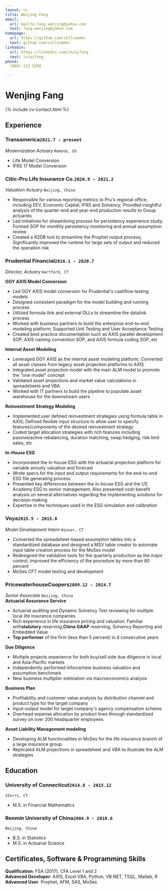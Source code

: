 ```yaml
---
layout: cv
title: Wenjing Fang
email:
  url: mailto:fang.wenjing@yahoo.com
  text: fang.wenjing@yahoo.com
homepage:
  url: https://github.com/cellsummer
  text: github.com/cellsummer
linkedin:
  url: https://linkedin.com/in/wjfang
  text: in/wjfang
phone:
  (860) 212 5298

---
```

# Wenjing Fang

<!--
include contact information from the front matter
Supported arguments:
    - homepage: url, text
    - linkedin: url, text
    - phone
    - email
-->

{% include cv-contact.html %}

## Experience

### Transamerica`2021.7 - present`

_Modernization Actuary_ `Remote, US`   

* Life Model Conversion
* IFRS 17 Model Conversion  


### Citic-Pru Life Insurance Co.`2020.9 - 2021.2`
_Valuation Actuary_ `Beijing, China`   

* Responsible for various reporting metrics to Pru's regional office, including EEV, Economic Capital, IFRS and Solvency; Provided insightful analysis of the quarter-end and year-end production results to Group actuaries
* Led initiatives for streamlining process for persistency experience study; Formed SOP for monthly persistency monitoring and annual assumption review
* Created a R2DB tool to streamline the Prophet output process; Significantly improved the runtime for large sets of output and reduced the operation risk  


### Prudential Financial`2016.1 - 2020.7`

_Director, Actuary_ `Hartford, CT`   

**GGY AXIS Model Conversion**

* Led GGY AXIS model conversion for Prudential's cashflow testing models
* Designed consistent paradigm for the model building and running process
* Utilized formula-link and external DLLs to streamline the datalink process
* Worked with business partners to build the enterprise end-to-end modeling platform; Supported Unit Testing and User Acceptance Testing
* Created best practice documentation such as AXIS parallel development SOP, AXIS naming convention SOP, and AXIS formula coding SOP, etc

**Internal Asset Modeling**

* Leveraged GGY AXIS as the internal asset modeling platform; Converted all asset classes from legacy asset projection platforms to AXIS
* Integrated asset projection model with the main ALM model to promote the "one model" concept
* Validated asset projections and market value calculations in spreadsheets and VBA
* Worked with IT partners to build the pipeline to populate asset warehouse for the downstream users

**Reinvestment Strategy Modeling**

* Implemented user defined reinvestment strategies using formula table in AXIS; Defined flexible input structure to allow user to specify features/components of the desired reinvestment strategy
* Coded target allocation strategies with rich features including passive/active rebalancing, duration matching, swap hedging, risk limit sales, etc

**In-House ESG**

* Incorporated the in-house ESG with the actuarial projection platform for variable annuity valuation and forecast
* Wrote specs for the input and output requirements for the end-to-end ESG file generating process
* Presented key differences between the in-house ESG and the US Academy ESG to senior management; Also presented cost-benefit analysis on several alternatives regarding the implementing solutions for decision-making
* Expertise in the techniques used in the ESG simulation and calibration  


### Voya`2015.5 - 2015.8`

_Model Development Intern_ `Winsor, CT`

* Converted the spreadsheet-based assumption tables into a standardized database and designed a MSV table creator to automate input table creation process for the MoSes model
* Redesigned the validation tools for the quarterly production as the major control; Improved the efficiency of the procedure by more than 80 percent
* MoSes CFT model testing and development  


### PricewaterhouseCoopers`2009.12 - 2014.7`

_Senior Associate_ `Beijing, China`  
**Actuarial Assurance Service**

* Actuarial auditing and Dynamic Solvency Test reviewing for multiple local life insurance companies
* Rich experience in life insurance pricing and valuation. Familiar with**statutory** reserving,**China GAAP** reserving, Solvency Reporting and Embedded Value
* **Top performer** of the firm (less than 5 percent) in 4 consecutive years

**Due Diligence**

* Multiple projects experience for both buy/sell side due diligence in local and Asia-Pacific markets
* Independently performed inforce/new business valuation and assumption benchmark
* New business multiplier estimation via macroeconomics analysis

**Business Plan**

* Profitability and customer value analysis by distribution channel and product type for the target company
* Input-output model for target company's agency compensation scheme
* Overhead expense allocation by product lines through standardized survey on over 200 headquarter employees

**Asset Liability Management modeling**

* Developing ALM functionalities in MoSes for the life insurance branch of a large insurance group
* Replicated ALM projections in spreadsheet and VBA to illustrate the ALM strategies


## Education

### University of Connecticut`2014.8 - 2015.12`

```
Storrs, CT
```

- M.S. in Financial Mathematics

### Renmin University of China`2004.9 - 2010.6`

```
Beijing, China
```

- B.S. in Statistics
- M.S. in Actuarial Science


## Certificates, Software & Programming Skills 

**Qualification**: FSA (2017), CFA Level 1 and 2  
**Advanced Developer**: AXIS, Excel VBA, Python, VB.NET, TSQL, Matlab, R   
**Advanced User**: Prophet, AFM, SAS, MoSes  

<!-- ### Footer

Last updated: 3/30/2020 -->
